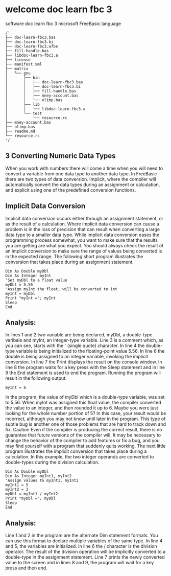 # welcome doc learn fbc 3

software doc learn fbc 3 microsoft FreeBasic language

```freebasic
/'.
├── doc-learn-fbc3.bas
├── doc-learn-fbc3.bi
├── doc-learn-fbc3.wfbe
├── fill-handle.bas
├── libdoc-learn-fbc3.a
├── license
├── manifest.xml
├── matrix
│   └── gnu
│       ├── bin
│       │   ├── doc-learn-fbc3.bas
│       │   ├── doc-learn-fbc3.bi
│       │   ├── fill-handle.bas
│       │   ├── mney-account.bas
│       │   └── olimp.bas
│       ├── lib
│       │   └── libdoc-learn-fbc3.a
│       └── test
│           └── resource.rc
├── mney-account.bas
├── olimp.bas
├── readme.md
└── resource.rc
'/
```

## 3 Converting Numeric Data Types

When you work with numbers there will come a time when you will need to convert
a variable from one data type to another data type. In FreeBasic there are two types of
data conversion. Implicit, where the compiler will automatically convert the data types
during an assignment or calculation, and explicit using one of the predefined conversion
functions.

## Implicit Data Conversion

Implicit data conversion occurs either through an assignment statement, or as the
result of a calculation. Where implicit data conversion can cause a problem is in the loss
of precision that can result when converting a large data type to a smaller data type.
While implicit data conversion eases the programming process somewhat, you want to
make sure that the results you are getting are what you expect. You should always check
the result of an implicit conversion to make sure the range of values being converted is in
the expected range.
The following short program illustrates the conversion that takes place during an
assignment statement.

```freebasic
Dim As Double myDbl
Dim As Integer myInt
'Set myDbl to a float value
myDbl = 5.56
'Assign myInt the float, will be converted to int
myInt = myDbl
Print "myInt ="; myInt
Sleep
End
```

## Analysis: 

In lines 1 and 2 two variable are being declared, myDbl, a double-type
varibale and myInt, an integer-type variable. Line 3 is a comment which, as you can see,
starts with the ' (single quote) character. In line 4 the double-type variable is being
initialized to the floating-point value 5.56. In line 6 the double is being assigned to an
integer variable, invoking the implicit conversion. In line 7 the Print displays the result on
the console window. In line 8 the program waits for a key press with the Sleep statement
and in line 9 the End statement is used to end the program.
Running the program will result in the following output.

```freebasic
myInt = 6
```

In the program, the value of myDbl which is a double-type variable, was set to
5.56. When myInt was assigned this float value, the compiler converted the value to an
integer, and then rounded it up to 6. Maybe you were just looking for the whole number
portion of 5? In this case, your result would be incorrect, although you may not know until
later in the program. This type of subtle bug is another one of those problems that are
hard to track down and fix.
Caution Even if the compiler is producing the correct result, there is no guarantee
that future versions of the compiler will. It may be necessary to change the behavior of
the compiler to add features or fix a bug, and you may find yourself with a program that
suddenly quits working.
The next little program illustrates the implicit conversion that takes place during a
calculation. In this example, the two integer operands are converted to double-types
during the division calculation.

```freebasic
Dim As Double myDbl
Dim As Integer myInt1, myInt2
'Assign values to myInt1, myInt2
myInt1 = 5
myInt2 = 3
myDbl = myInt1 / myInt2
Print "myDbl ="; myDbl
Sleep
End
```

## Analysis: 

Line 1 and 2 in the program are the alternate Dim statement formats. You
can use this format to declare multiple variables of the same type. In line 4 and 5, the
variables are initialized. In line 6 the / character is the division operator. The result of the
division operation will be implicitly converted to a double-type in the assignment
statement. Line 7 prints the newly converted value to the screen and in lines 8 and 9, the
program will wait for a key press and then end.
